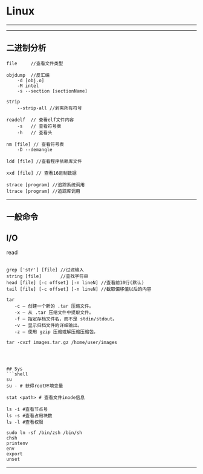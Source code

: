 # Linux

---


---
## 二进制分析

```shell
file     //查看文件类型

objdump  //反汇编
	-d [obj.o]
	-M intel
	-s --section [sectionName]

strip
	--strip-all //剥离所有符号

readelf  // 查看elf文件内容
	-s   // 查看符号表
	-h   // 查看头

nm [file] // 查看符号表
	-D --demangle 

ldd [file] //查看程序依赖库文件

xxd [file] // 查看16进制数据

strace [program] //追踪系统调用
ltrace [program] //追踪库调用

```


---
## 一般命令

## I/O

read
```shell

grep ['str'] [file] //过滤输入
string [file]       //查找字符串
head [file] [-c offset] [-n lineN] //查看前10行(默认)
tail [file] [-c offset] [-n lineN] //截取偏移值以后的内容

tar
   -c – 创建一个新的 .tar 压缩文件。
   -x – 从 .tar 压缩文件中提取文件。
   -f – 指定存档文件名，而不是 stdin/stdout。
   -v – 显示归档文件的详细输出。
   -z – 使用 gzip 压缩或解压缩压缩包。

tar -cvzf images.tar.gz /home/user/images


```

```


## Sys
```shell
su
su - # 获得root环境变量

stat <path> # 查看文件inode信息

ls -i #查看节点号
ls -s #查看占用块数
ls -l #查看权限
```

```shell
sudo ln -sf /bin/zsh /bin/sh
chsh 
printenv
env
export
unset
```
---